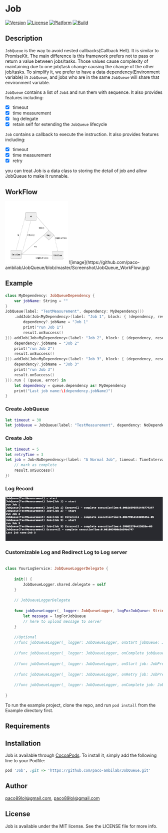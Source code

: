 # Job

[![Version](https://img.shields.io/cocoapods/v/Job.svg?style=flat)](https://cocoapods.org/pods/Job)
[![License](https://img.shields.io/cocoapods/l/Job.svg?style=flat)](https://cocoapods.org/pods/Job)
[![Platform](https://img.shields.io/cocoapods/p/Job.svg?style=flat)](https://cocoapods.org/pods/Job)
[![Build](https://github.com/paco-ambilab/JobQueue/workflows/build/badge.svg)](https://github.com/Tundaware/JobQueue/actions?query=workflow%3Abuild)

## Description

`JobQueue` is the way to avoid nested callbacks(Callback Hell). It is similar to PromiseKit. The main difference is this framework prefers not to pass or return a value between jobs/tasks. Those values cause complexity of maintaining due to one job/task change causing the change of the other job/tasks. To simplify it, we prefer to have a data dependency(Environment variable) in `JobQueue`, and jobs who are in the same `JobQueue` will share that environment variable.

`JobQueue` contains a list of  `Job`s and run them with sequence. It also provides features including:
- [X] timeout
- [X] time measurement
- [X] log delegate
- [X] retain self for extending the `JobQueue` lifecycle

`Job` contains a callback to execute the instruction. It also provides features including:
- [X] timeout
- [X] time measurement
- [X] retry

you can treat Job is a data class to storing the detail of job and allow JobQueue to make it runnable.

## WorkFlow

<img src="https://github.com/paco-ambilab/JobQueue/blob/master/Screenshot/JobQueue_WorkFlow.jpg" width="200" height="200" />
![image](https://github.com/paco-ambilab/JobQueue/blob/master/Screenshot/JobQueue_WorkFlow.jpg)

## Example

```swift
class MyDependency: JobQueueDependency {
    var jobName: String = ""
}
JobQueue(label: "TestMeasurement", dependency: MyDependency())
    .addJob(Job<MyDependency>(label: "Job 1", block: { (dependency, result) in
        dependency?.jobName = "Job 1"
        print("run Job 1")
        result.onSuccess()
})).addJob(Job<MyDependency>(label: "Job 2", block: { (dependency, result) in
    dependency?.jobName = "Job 2"
    print("run Job 2")
    result.onSuccess()
})).addJob(Job<MyDependency>(label: "Job 3", block: { (dependency, result) in
    dependency?.jobName = "Job 3"
    print("run Job 3")
    result.onSuccess()
})).run { (queue, error) in
    let dependency = queue.dependency as! MyDependency
    print("Last job name:\(dependency.jobName)")
}
```


### Create JobQueue

```swift
let timeout = 30
let jobQueue = JobQueue(label: "TestMeasurement", dependency: NoDependency(), isGuaranteedComplete: true, timeout: TimeInterval(timeout))
```

### Create Job

```swift
let timeout = 5
let retryTime = 3
let job = Job<NoDependency>(label: "A Normal Job", timeout: TimeInterval(timeout), retry: retryTime, block: { (dependency, result) in
    // mark as complete
    result.onSuccess()
})
```

### Log Record

![image](https://github.com/paco-ambilab/JobQueue/blob/master/Screenshot/Screenshot%202020-06-06%20at%207.35.26%20PM.png)


### Customizable Log and Redirect Log to Log server

```swift

class YourLogService: JobQueueLoggerDelegate {

    init() {
        JobQueueLogger.shared.delegate = self
    }
    
    // JobQueueLoggerDelegate
    
    func jobQueueLogger(_ logger: JobQueueLogger, logForJobQueue: String) {
        let message = logForJobQueue
        // here to upload message to server 
    }
    
    //Optional 
    //func jobQueueLogger(_ logger: JobQueueLogger, onStart jobQueue: JobQueuePresentable) -> String {}
    
    //func jobQueueLogger(_ logger: JobQueueLogger, onComplete jobQueue: JobQueuePresentable, error: Error?) -> String {}
    
    //func jobQueueLogger(_ logger: JobQueueLogger, onStart job: JobPresentable, jobQueue: JobQueuePresentable) -> String {}
    
    //func jobQueueLogger(_ logger: JobQueueLogger, onRetry job: JobPresentable, jobQueue: JobQueuePresentable) -> String {}
    
    //func jobQueueLogger(_ logger: JobQueueLogger, onComplete job: JobPresentable, jobQueue: JobQueuePresentable,  error: Error?) -> String {}
    
}


```


To run the example project, clone the repo, and run `pod install` from the Example directory first.

## Requirements

## Installation

Job is available through [CocoaPods](https://cocoapods.org). To install
it, simply add the following line to your Podfile:

```ruby
pod 'Job', :git => 'https://github.com/paco-ambilab/JobQueue.git'
```

## Author

paco89lol@gmail.com, paco89lol@gmail.com

## License

Job is available under the MIT license. See the LICENSE file for more info.
